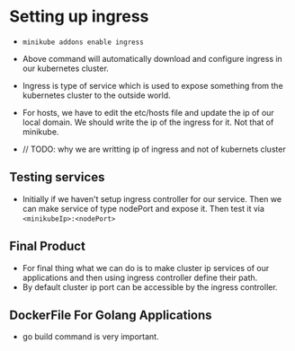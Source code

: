 # Setting up ingress

- `minikube addons enable ingress`
- Above command will automatically download and configure ingress in our kubernetes cluster.
- Ingress is type of service which is used to expose something from the kubernetes cluster to the outside world.

- For hosts, we have to edit the etc/hosts file and update the ip of our local domain. We should write the ip of the ingress for it. Not that of minikube. 
- // TODO: why we are writting ip of ingress and not of kubernets cluster

## Testing services

- Initially if we haven't setup ingress controller for our service. Then we can make service of type nodePort and expose it. Then test it via `<minikubeIp>:<nodePort>`

## Final Product

- For final thing what we can do is to make cluster ip services of our applications and then using ingress controller define their path.
- By default cluster ip port can be accessible by the ingress controller.

## DockerFile For Golang Applications

- go build command is very important.